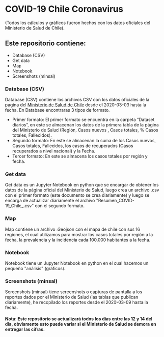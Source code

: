 # COVID-19 Chile Coronavirus
(Todos los cálculos y gráficos fueron hechos con los datos oficiales del Ministerio de Salud de Chile).
## Este repositorio contiene:
* Database (CSV)
* Get data
* Map
* Notebook
* Screenshots (minsal)

### Database (CSV)
Database (CSV) contiene los archivos CSV con los datos oficiales de la pagina del [Ministerio de Salud de Chile](https://www.minsal.cl/nuevo-coronavirus-2019-ncov/casos-confirmados-en-chile-covid-19/) desde el 2020-03-03 hasta la fecha.
En Database encontraras 3 tipos de formato.
* Primer formato: El primer formato se encuentra en la carpeta “Dataset diarios”, en este se almacenan los datos de la primera tabla de la página del Ministerio de Salud (Región, Casos nuevos	, Casos totales, % Casos totales, Fallecidos).
* Segundo formato: En este se almacenan la suma de los Casos nuevos, Casos totales, Fallecidos, los casos de recuperados (Casos recuperados a nivel nacional) y la Fecha.
* Tercer formato: En este se almacena los casos totales por región y fecha. 

### Get data
Get data es un Jupyter Notebook en python que se encargar de obtener los datos de la página oficial del Ministerio de Salud, luego crea un archivo .csv con el primer formato (este documento se crea diariamente) y luego se encarga de actualizar diariamente el archivo "Resumen_COVID-19_Chile_.csv" con el segundo formato.

### Map
Map contiene un archivo .Geojson con el mapa de chile con sus 16 regiones, el cual utilizamos para mostrar los casos totales por región a la fecha, la prevalencia y la incidencia cada 100.000 habitantes a la fecha.

### Notebook
Notebook tiene un Jupyter Notebook en python en el cual hacemos un pequeño "análisis" (gráficos).

### Screenshots (minsal)
Screenshots (minsal) tiene screenshots o capturas de pantalla a los reportes dados por el Ministerio de Salud (las tablas que publican diariamente), he recopilado los reportes desde el 2020-03-09 hasta la fecha.

#### Nota: Este repositorio se actualizará todos los días entre las 12 y 14 del día, obviamente esto puede variar si el Ministerio de Salud se demora en entregar las cifras.